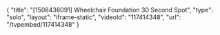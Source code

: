 {
    "title": "[1508436091] Wheelchair Foundation 30 Second Spot",
    "type": "solo",
    "layout": "iframe-static",
    "videoId": "117414348",
    "url": "\/tvpembed\/117414348"
}